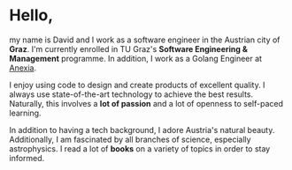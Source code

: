 # Hello,
my name is David and I work as a software engineer in the Austrian city of **Graz**.
I'm currently enrolled in TU Graz's **Software Engineering & Management** programme.
In addition, I work as a Golang Engineer at [Anexia](https://anexia.com/).

I enjoy using code to design and create products of excellent quality.
I always use state-of-the-art technology to achieve the best results.
Naturally, this involves a **lot of passion** and a lot of openness to self-paced learning.

In addition to having a tech background, I adore Austria's natural beauty.
Additionally, I am fascinated by all branches of science, especially astrophysics.
I read a lot of **books** on a variety of topics in order to stay informed.
